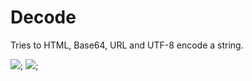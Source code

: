 # Decode

Tries to HTML, Base64, URL and UTF-8 encode a string.

![](https://raw.githubusercontent.com/hlissner/lb6-actions/master/images/cb-en-01.png);
![](https://raw.githubusercontent.com/hlissner/lb6-actions/master/images/cb-en-02.png);
